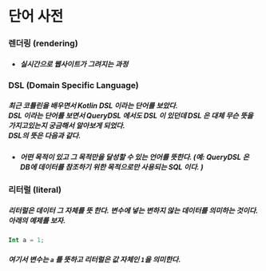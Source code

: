 # 단어 사전

### 렌더링 (rendering)
- ##### 실시간으로 웹사이트가 그려지는 과정

### DSL (Domain Specific Language)
##### 최근 코틀린을 배우면서 Kotlin DSL 이라는 단어를 보았다. <br>DSL 이라는 단어를 보면서 QueryDSL 에서도 DSL 이 있던데 DSL 은 대체 무슨 뜻을 가지고있는지 궁금해서 알아보게 되었다.<br>DSL의 뜻은 다음과 같다.   
- ##### 어떤 목적이 있고 **그 목적만을 달성할 수 있는 언어**를 뜻한다. (예: QueryDSL 은 **DB에 데이터를 참조하기 위한 목적**으로만 사용되는 SQL 이다. )

### 리터럴 (literal)
##### 리터럴은 데이터 그 자체를 뜻 한다. 변수에 넣는 변하지 않는 데이터를 의미하는 것이다.아래의 예제를 보자.
```kt
Int a = 1;
```
##### 여기서 변수는 `a` 를 뜻하고 리터럴은 값 자체인 `1`을 의미한다.